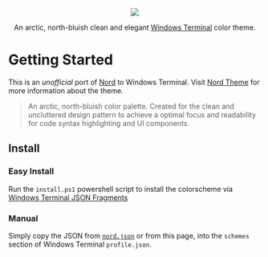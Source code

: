 <p align="center"><a href="https://github.com/thismat/nord-windows-terminal" target="_blank"><img src="https://github.com/thismat/nord-windows-terminal/blob/main/screenshot.png?raw=true"/></a></p>

<p align="center">An arctic, north-bluish clean and elegant <a href="https://github.com/microsoft/terminal">Windows Terminal</a> color theme.</p>


# Getting Started

This is an _unofficial_ port of [Nord](https://www.nordtheme.com/) to Windows Terminal. Visit [Nord Theme](https://www.nordtheme.com/) for more information about the theme. 

> An arctic, north-bluish color palette.
 Created for the clean and uncluttered design pattern to achieve a optimal focus and readability for code syntax highlighting and UI components.

## Install

### Easy Install

Run the `install.ps1` powershell script to install the colorscheme via [Windows Terminal JSON Fragments](https://docs.microsoft.com/en-us/windows/terminal/json-fragment-extensions#where-to-place-the-json-fragment-files)

### Manual

Simply copy the JSON from [`nord.json`](https://raw.githubusercontent.com/thismat/nord-windows-terminal/main/nord.json) or from this page, into the `schemes` section of Windows Terminal `profile.json`.